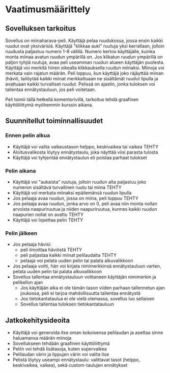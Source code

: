# Vaatimusmäärittely

## Sovelluksen tarkoitus

Sovellus on miinaharava-peli. Käyttäjä pelaa ruudukossa, jossa ensin kaikki ruudut ovat yksivärisiä. Käyttäjä "klikkaa auki" 
ruutuja yksi kerrallaan, jolloin ruudusta paljastuu numero 1-8 välillä. Numero kertoo käyttäjälle, kuinka monta miinaa avatun ruudun ympärillä on. Jos klikatun
ruudun ympärillä on paljon tyhjiä ruutuja, avaa peli useamman ruudun alueen käyttäjän puolesta. Käyttäjä voi merkitä hiiren oikealla klikkauksella ruudun miinaksi.
Miinoja voi merkata vain rajatun määrän. Peli loppuu, kun käyttäjä joko räjäyttää miinan (häviö, tailöytää kaikki miinat merkkattuaan ne sisältämät ruudut
lipulla ja avattuaan kaikki turvalliset ruudut. Pelissä on ajastin, jonka tuloksen voi tallentaa ennätystauluun, jos peli voitetaan.

Peli toimii tällä hetkellä komentorivillä, tarkoitus tehdä graafinen käyttöliittymä myöhemmin kurssin aikana.

## Suunnitellut toiminnallisuudet

### Ennen pelin alkua
- Käyttäjä voi valita vaikeustason helppo, keskivaikea tai vaikea TEHTY
- Aloitusvalikosta löytyy ennätystaulu, joka näyttää viisi parasta tulosta
- Käyttäjä voi tyhjentää ennätystaulun eli poistaa parhaat tulokset 

### Pelin aikana
- Käyttäjä voi "aukaista" ruutuja, jolloin ruudun alta paljastuu joko numeron sisältävä turvallinen ruutu tai miina TEHTY
- Käyttäjä voi merkata miinaksi epäilemänsä ruudun lipulla 
- Jos pelaaja avaa ruudun, jossa on miina, peli loppuu TEHTY
- Jos pelaaja avaa ruudun, jonka arvo on 0, peli avaa niin monta nollan arvoista naapuriruutua ja niiden naapuriruutua, kunnes kaikki ruudun naapurien nollat on avattu TEHTY
- Käyttäjä voi lopettaa pelin TEHTY

### Pelin jälkeen
- Jos pelaaja hävisi:
  -  peli ilmoittaa häviöstä TEHTY
  -  peli paljastaa kaikki miinat pelilaudalta TEHTY
  -  pelaaja voi pelata uuden pelin tai palata alkuvalikkoon 
- Jos pelaaja voitti, hän voi kirjata nimimerkkinsä ennätystauluun varten, pelata uuden pelin tai palata alkuvalikkoon
- Sovellus tallentaa ennätystauluun voittaneen käyttäjän nimimerkin ja pelikellon ajan
  - Jos käyttäjän aika ei ole tämän tason viiden parhaan tallennetun ajan joukossa, peli ei tarjoa mahdollisuutta tallentaa ennätystä
  - Jos tietokantataulua ei ole vielä olemassa, sovellus luo sellaisen
  - Sovellus tallentaa tuloksen tietokantatauluun

## Jatkokehitysideoita
- Käyttäjä voi generoida itse oman kokoisensa pelilaudan ja asettaa sinne haluamansa määrän miinoja
- Sovellukseen tehdään graafinen käyttöliittymä
- Peliin voi tehdä lisätasoja, kuten supervaikea
- Pelilaudan värin ja lippujen värin voi valita itse
- Pelistä löytyy useampi ennätystaulu: valittavat tasot (helppo, keskivaikea, vaikea), sekä custom-taulujen ennätykset
